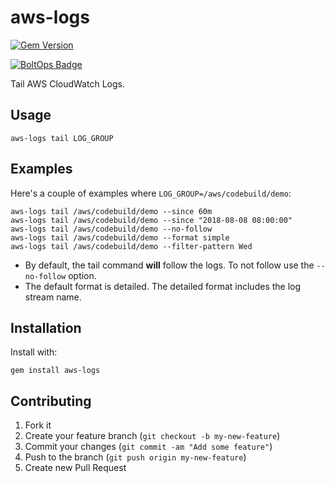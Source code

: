 # aws-logs

[![Gem Version](https://badge.fury.io/rb/GEMNAME.png)](http://badge.fury.io/rb/GEMNAME)

[![BoltOps Badge](https://img.boltops.com/boltops/badges/boltops-badge.png)](https://www.boltops.com)

Tail AWS CloudWatch Logs.

## Usage

    aws-logs tail LOG_GROUP

## Examples

Here's a couple of examples where `LOG_GROUP=/aws/codebuild/demo`:

    aws-logs tail /aws/codebuild/demo --since 60m
    aws-logs tail /aws/codebuild/demo --since "2018-08-08 08:00:00"
    aws-logs tail /aws/codebuild/demo --no-follow
    aws-logs tail /aws/codebuild/demo --format simple
    aws-logs tail /aws/codebuild/demo --filter-pattern Wed

* By default, the tail command **will** follow the logs.  To not follow use the `--no-follow` option.
* The default format is detailed. The detailed format includes the log stream name.

## Installation

Install with:

    gem install aws-logs

## Contributing

1. Fork it
2. Create your feature branch (`git checkout -b my-new-feature`)
3. Commit your changes (`git commit -am "Add some feature"`)
4. Push to the branch (`git push origin my-new-feature`)
5. Create new Pull Request

